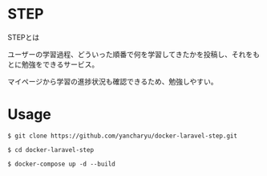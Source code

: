 # STEP

STEPとは

ユーザーの学習過程、どういった順番で何を学習してきたかを投稿し、それをもとに勉強をできるサービス。

マイページから学習の進捗状況も確認できるため、勉強しやすい。

# Usage
 
```
$ git clone https://github.com/yancharyu/docker-laravel-step.git
```
```
$ cd docker-laravel-step
```
```
$ docker-compose up -d --build
```
